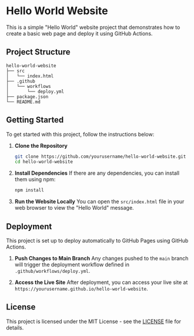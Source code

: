 # Hello World Website

This is a simple "Hello World" website project that demonstrates how to create a basic web page and deploy it using GitHub Actions.

## Project Structure

```
hello-world-website
├── src
│   └── index.html
├── .github
│   └── workflows
│       └── deploy.yml
├── package.json
└── README.md
```

## Getting Started

To get started with this project, follow the instructions below:

1. **Clone the Repository**
   ```bash
   git clone https://github.com/yourusername/hello-world-website.git
   cd hello-world-website
   ```

2. **Install Dependencies**
   If there are any dependencies, you can install them using npm:
   ```bash
   npm install
   ```

3. **Run the Website Locally**
   You can open the `src/index.html` file in your web browser to view the "Hello World" message.

## Deployment

This project is set up to deploy automatically to GitHub Pages using GitHub Actions. 

1. **Push Changes to Main Branch**
   Any changes pushed to the `main` branch will trigger the deployment workflow defined in `.github/workflows/deploy.yml`.

2. **Access the Live Site**
   After deployment, you can access your live site at `https://yourusername.github.io/hello-world-website`.

## License

This project is licensed under the MIT License - see the [LICENSE](LICENSE) file for details.